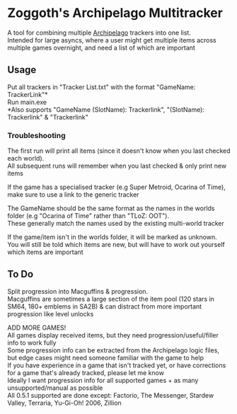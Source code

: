 # Zoggoth's Archipelago Multitracker

A tool for combining multiple [Archipelago](https://archipelago.gg/) trackers into one list.  
Intended for large asyncs, where a user might get multiple items across multiple games overnight, and need a list of which are important

## Usage

Put all trackers in "Tracker List.txt" with the format "GameName: TrackerLink"*  
Run main.exe  
\*Also supports "GameName (SlotName): Trackerlink", "(SlotName): Trackerlink" & "Trackerlink"

### Troubleshooting

The first run will print all items (since it doesn't know when you last checked each world).  
All subsequent runs will remember when you last checked & only print new items

If the game has a specialised tracker (e.g Super Metroid, Ocarina of Time), make sure to use a link to the generic tracker

The GameName should be the same format as the names in the worlds folder (e.g "Ocarina of Time" rather than "TLoZ: OOT").  
These generally match the names used by the existing multi-world tracker

If the game/item isn't in the worlds folder, it will be marked as unknown.  
You will still be told which items are new, but will have to work out yourself which items are important

## To Do

Split progression into Macguffins & progression.  
Macguffins are sometimes a large section of the item pool (120 stars in SM64, 180+ emblems in SA2B) & can distract from more important progression like level unlocks

ADD MORE GAMES!  
All games display received items, but they need progression/useful/filler info to work fully  
Some progression info can be extracted from the Archipelago logic files, but edge cases might need someone familiar with the game to help  
If you have experience in a game that isn't tracked yet, or have corrections for a game that's already tracked, please let me know  
Ideally I want progression info for all supported games + as many unsupported/manual as possible  
All 0.5.1 supported are done except: Factorio, The Messenger, Stardew Valley, Terraria, Yu-Gi-Oh! 2006, Zillion